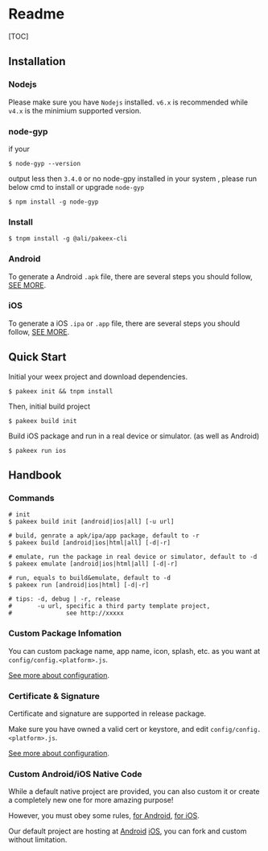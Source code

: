 # Readme

[TOC]

## Installation

### Nodejs

Please make sure you have `Nodejs` installed. `v6.x` is recommended while `v4.x` is the minimium supported version.

### node-gyp

if your

```shell
$ node-gyp --version
```

output less then `3.4.0` or no node-gpy installed in your system , please run below cmd to install or upgrade `node-gyp`

```shell
$ npm install -g node-gyp
```

### Install

```
$ tnpm install -g @ali/pakeex-cli
```



### Android

To generate a Android `.apk` file, there are several steps you should follow, [SEE MORE](http://gitlab.alibaba-inc.com/seal/pakeex/wikis/android-env).

### iOS

To generate a iOS `.ipa` or `.app` file, there are several steps you should follow, [SEE MORE](http://gitlab.alibaba-inc.com/seal/pakeex/wikis/ios-env).

## Quick Start

Initial your weex project and download dependencies.

```shell
$ pakeex init && tnpm install
```

Then, initial build project

```shell
$ pakeex build init
```

Build iOS package and run in a real device or simulator. (as well as Android)

```shell
$ pakeex run ios
```



## Handbook

### Commands

```shell
# init
$ pakeex build init [android|ios|all] [-u url]

# build, genrate a apk/ipa/app package, default to -r
$ pakeex build [android|ios|html|all] [-d|-r]

# emulate, run the package in real device or simulator, default to -d
$ pakeex emulate [android|ios|html|all] [-d|-r]

# run, equals to build&emulate, default to -d
$ pakeex run [android|ios|html] [-d|-r]

# tips: -d, debug | -r, release
#       -u url, specific a third party template project,
#               see http://xxxxx
```

### Custom Package Infomation

You can custom package name, app name, icon, splash, etc. as you want at `config/config.<platform>.js`.

[See more about configuration](http://gitlab.alibaba-inc.com/seal/pakeex/wikis/user-configure).

### Certificate & Signature

Certificate and signature are supported in release package.

Make sure you have owned a valid cert or keystore, and edit `config/config.<platform>.js`.

[See more about configuration](http://gitlab.alibaba-inc.com/seal/pakeex/wikis/user-configure).

### Custom Android/iOS Native Code

While a default native project are provided, you can also custom it or create a completely new one for more amazing purpose!

However, you must obey some rules, [for Android](http://gitlab.alibaba-inc.com/seal/pakeex/wikis/AndroidTemplateExtendProject), [for iOS](Iostemplateextendproject).

Our default project are hosting at [Android](https://github.com/liujiescut/WeexAndroidTemplate) [iOS](https://github.com/VeHan/Weex-Pakeex-iOS-Template), you can fork and custom without limitation.

